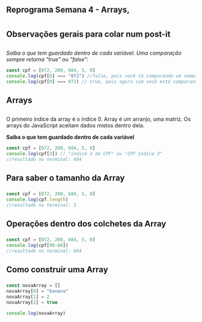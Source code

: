 
## Reprograma Semana 4 - Arrays, <h1>

## Observações gerais para colar num post-it <h2>

*Saiba o que tem guardado dentro de cada variável.*
*Uma comparação sempre retorna "true" ou "false":*
```js
const cpf = [072, 200, 684, 5, 0]
console.log(cpf[0] === "072") //false, pois você tá comparando um número com uma string.
console.log(cpf[0] === 072) // true, pois agora sim você está comparando dois números.

```


## Arrays <h2>

O primeiro índice da array é o índice 0. Array é um arranjo, uma matriz. Os arrays do JavaScript aceitam dados mistos dentro dela.

**Saiba o que tem guardado dentro de cada variável**

```js
const cpf = [072, 200, 684, 5, 0]
console.log(cpf[3]) // "índice 3 do CPF" ou "CPF índice 3"
//resultado no terminal: 684
```

## Para saber o tamanho da Array <h3>

```js
const cpf = [072, 200, 684, 5, 0]
console.log(cpf.length)
//resultado no terminal: 5
```

## Operações dentro dos colchetes da Array <h3>
```js
const cpf = [072, 200, 684, 5, 0]
console.log(cpf[90-88]) 
//resultado no terminal: 684
```

## Como construir uma Array <h3>

```js
const novaArray = []
novaArray[0] = "banana"
novaArray[1] = 2
novaArray[2] = true

console.log(novaArray)
```




